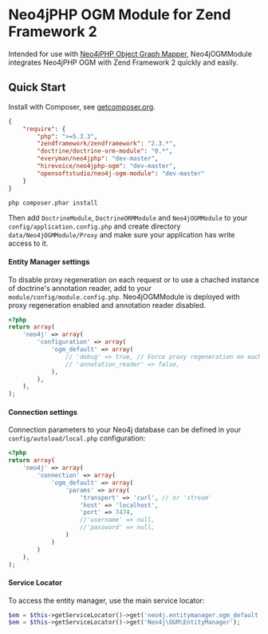 # Neo4jPHP OGM Module for Zend Framework 2

Intended for use with <a target="_blank" href="https://github.com/lphuberdeau/Neo4j-PHP-OGM">Neo4jPHP Object Graph Mapper</a>, Neo4jOGMModule integrates Neo4jPHP OGM with Zend Framework 2 quickly and easily.

## Quick Start

Install with Composer, see [getcomposer.org](http://getcomposer.org/).  
```json
{
    "require": {
        "php": ">=5.3.3",
        "zendframework/zendframework": "2.3.*",
        "doctrine/doctrine-orm-module": "0.*",
        "everyman/neo4jphp": "dev-master",
        "hirevoice/neo4jphp-ogm": "dev-master",
        "opensoftstudio/neo4j-ogm-module": "dev-master"
    }
}
```

```sh
php composer.phar install
```

Then add `DoctrineModule`, `DoctrineORMModule` and `Neo4jOGMModule` to your `config/application.config.php` and create directory
`data/Neo4jOGMModule/Proxy` and make sure your application has write access to it.

#### Entity Manager settings
To disable proxy regeneration on each request or to use a chached instance of doctrine's annotation reader, add to your `module/config/module.config.php`.  Neo4jOGMModule is deployed with proxy regeneration enabled and annotation reader disabled.

```php
<?php
return array(
    'neo4j' => array(
        'configuration' => array(
            'ogm_default' => array(
                // 'debug' => true, // Force proxy regeneration on each request
                // 'annotation_reader' => false,
            ),
        ),
    ),
);
```
#### Connection settings
Connection parameters to your Neo4j database can be defined in your `config/autoload/local.php` configuration:

```php
<?php
return array(
    'neo4j' => array(
        'connection' => array(
            'ogm_default' => array(
                'params' => array(
                    'transport' => 'curl', // or 'stream'
                    'host' => 'localhost',
                    'port' => 7474,
                    //'username' => null,
                    //'password' => null,
                )
            )
        )
    ),
);
```
#### Service Locator
To access the entity manager, use the main service locator:

```php
$em = $this->getServiceLocator()->get('neo4j.entitymanager.ogm_default');
$em = $this->getServiceLocator()->get('Neo4j\OGM\EntityManager');
```
